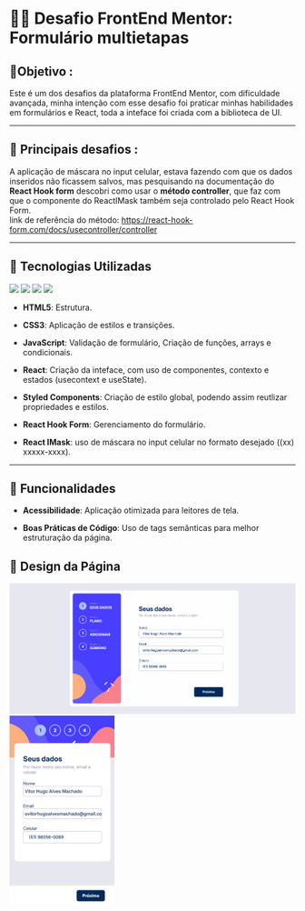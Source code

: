 # 👨‍💻 Desafio FrontEnd Mentor: Formulário multietapas #

## 🎯Objetivo :
 Este é um dos desafios da plataforma FrontEnd Mentor, com dificuldade avançada, minha intenção com esse desafio foi praticar minhas habilidades em formulários e React, toda a inteface foi criada com a biblioteca de UI. 

---

## 🚧 Principais desafios :
 A aplicação de máscara no input celular, estava fazendo com que os dados inseridos não ficassem salvos, mas pesquisando na documentação do **React Hook form** descobri como usar o **método controller**, que faz com que o componente do ReactIMask também seja controlado pelo React Hook Form.  
link de referência do método: https://react-hook-form.com/docs/usecontroller/controller

---

## 🚀 Tecnologias Utilizadas
<img src="https://raw.githubusercontent.com/marwin1991/profile-technology-icons/refs/heads/main/icons/html.png" width="40px" > <img src="https://raw.githubusercontent.com/marwin1991/profile-technology-icons/refs/heads/main/icons/css.png" width="40px" > <img src="https://raw.githubusercontent.com/marwin1991/profile-technology-icons/refs/heads/main/icons/javascript.png" width="32px" > <img src="https://raw.githubusercontent.com/marwin1991/profile-technology-icons/refs/heads/main/icons/react.png" width="32px" >

- **HTML5**: Estrutura.
  
- **CSS3**: Aplicação de estilos e transições.
  
- **JavaScript**: Validação de formulário, Criação de funções, arrays e condicionais.
  
- **React**: Criação da inteface, com uso de componentes, contexto e estados (usecontext e useState).
  
- **Styled Components**: Criação de estilo global, podendo assim reutlizar propriedades e estilos.
  
- **React Hook Form**: Gerenciamento do formulário.
  
- **React IMask**: uso de máscara no input celular no formato desejado ((xx) xxxxx-xxxx).

---

## 🎯 Funcionalidades
- **Acessibilidade**: Aplicação otimizada para leitores de tela.
  
- **Boas Práticas de Código**: Uso de tags semânticas para melhor estruturação da página.

## 🎨 Design da Página
<img src="/gifs/design-desktop.gif" width="720px">           <img src="/gifs/design-mobile.gif" height="330px">

